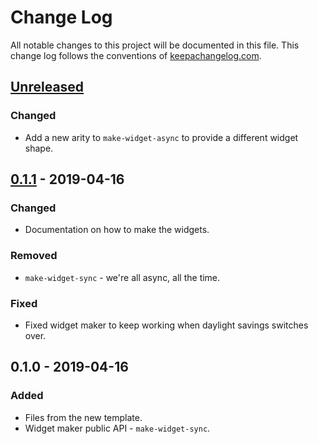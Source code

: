 # Change Log
All notable changes to this project will be documented in this file. This change log follows the conventions of [keepachangelog.com](http://keepachangelog.com/).

## [Unreleased]
### Changed
- Add a new arity to `make-widget-async` to provide a different widget shape.

## [0.1.1] - 2019-04-16
### Changed
- Documentation on how to make the widgets.

### Removed
- `make-widget-sync` - we're all async, all the time.

### Fixed
- Fixed widget maker to keep working when daylight savings switches over.

## 0.1.0 - 2019-04-16
### Added
- Files from the new template.
- Widget maker public API - `make-widget-sync`.

[Unreleased]: https://github.com/your-name/heightmap-gen/compare/0.1.1...HEAD
[0.1.1]: https://github.com/your-name/heightmap-gen/compare/0.1.0...0.1.1
